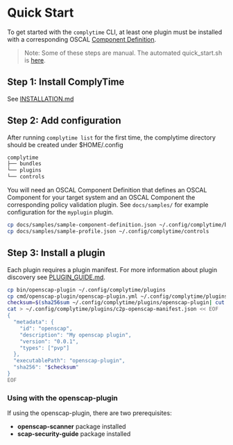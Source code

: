# Quick Start

To get started with the `complytime` CLI, at least one plugin must be installed with a corresponding OSCAL [Component Definition](https://pages.nist.gov/OSCAL/resources/concepts/layer/implementation/component-definition/).

> Note: Some of these steps are manual. The automated quick_start.sh is [here](scripts/quick_start.sh).

## Step 1: Install ComplyTime

See [INSTALLATION.md](INSTALLATION.md)

## Step 2: Add configuration

After running `complytime list` for the first time, the complytime
directory should be created under $HOME/.config

```markdown
complytime
├── bundles
└── plugins
└── controls
```

You will need an OSCAL Component Definition that defines an OSCAL Component for your target system and an OSCAL Component the corresponding
policy validation plugin. See `docs/samples/` for example configuration for the `myplugin` plugin.

```bash
cp docs/samples/sample-component-definition.json ~/.config/complytime/bundles
cp docs/samples/sample-profile.json ~/.config/complytime/controls
```

## Step 3: Install a plugin

Each plugin requires a plugin manifest. For more information about plugin discovery see [PLUGIN_GUIDE.md](PLUGIN_GUIDE.md).

```bash
cp bin/openscap-plugin ~/.config/complytime/plugins
cp cmd/openscap-plugin/openscap-plugin.yml ~/.config/complytime/plugins
checksum=$(sha256sum ~/.config/complytime/plugins/openscap-plugin| cut -d ' ' -f 1 )
cat > ~/.config/complytime/plugins/c2p-openscap-manifest.json << EOF
{
  "metadata": {
    "id": "openscap",
    "description": "My openscap plugin",
    "version": "0.0.1",
    "types": ["pvp"]
  },
  "executablePath": "openscap-plugin",
  "sha256": "$checksum"
}
EOF
```

### Using with the openscap-plugin

If using the openscap-plugin, there are two prerequisites:
- **openscap-scanner** package installed
- **scap-security-guide** package installed

